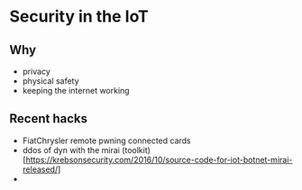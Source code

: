 # Security in the IoT

## Why
- privacy
- physical safety
- keeping the internet working

## Recent hacks
- FiatChrysler remote pwning connected cards
- ddos of dyn with the mirai (toolkit)[https://krebsonsecurity.com/2016/10/source-code-for-iot-botnet-mirai-released/]
- 
